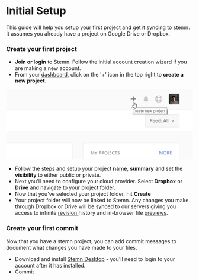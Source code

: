 # Initial Setup

This guide will help you setup your first project and get it syncing to stemn. It assumes you already have a project on Google Drive or Dropbox.

### Create your first project

* **Join or login** to Stemn. Follow the initial account creation wizard if you are making a new account.
* From your [dashboard](https://stemn.com), click on the '+' icon in the top right to **create a new project**.

![](../.gitbook/assets/2018-06-30-11_06_08-dashboard.png)

* Follow the steps and setup your project **name**, **summary** and set the **visibility** to either public or private.
* Next you'll need to configure your cloud provider. Select **Dropbox** or **Drive** and navigate to your project folder.
* Now that you've selected your project folder, hit **Create**
* Your project folder will now be linked to Stemn. Any changes you make through Dropbox or Drive will be synced to our servers giving you access to infinite [revision ](../files-and-syncing/revisions.md)history and in-browser file [previews](../files-and-syncing/preview-and-compare/).

### Create your first commit

Now that you have a stemn project, you can add commit messages to document what changes you have made to your files.

* Download and install [Stemn Desktop](../stemn-desktop.md) - you'll need to login to your account after it has installed.
* Commit 



